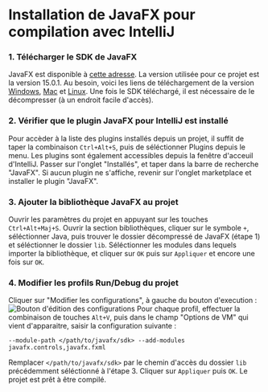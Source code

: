 # Installation de JavaFX pour compilation avec IntelliJ

### 1. Télécharger le SDK de JavaFX
JavaFX est disponible à [cette adresse](https://gluonhq.com/products/javafx/). La version utilisée pour ce projet est la version 15.0.1. 
Au besoin, voici les liens de téléchargement de la version [Windows](https://download2.gluonhq.com/openjfx/15.0.1/openjfx-15.0.1_windows-x64_bin-sdk.zip), [Mac](https://download2.gluonhq.com/openjfx/15.0.1/openjfx-15.0.1_osx-x64_bin-sdk.zip) et [Linux](https://download2.gluonhq.com/openjfx/15.0.1/openjfx-15.0.1_linux-x64_bin-sdk.zip).
Une fois le SDK téléchargé, il est nécessaire de le décompresser (à un endroit facile d'accès).

### 2. Vérifier que le plugin JavaFX pour IntelliJ est installé
Pour accèder à la liste des plugins installés depuis un projet, il suffit de taper la combinaison `Ctrl+Alt+S`, puis de séléctionner Plugins depuis le menu. Les plugins sont également accessibles depuis la fenêtre d'acceuil d'IntelliJ. Passer sur l'onglet "Installés", et taper dans la barre de recherche "JavaFX". Si aucun plugin ne s'affiche, revenir sur l'onglet marketplace et installer le plugin "JavaFX".

### 3. Ajouter la bibliothèque JavaFX au projet
Ouvrir les paramètres du projet en appuyant sur les touches `Ctrl+Alt+Maj+S`. Ouvrir la section bibliothèques, cliquer sur le symbole `+`, séléctionner Java, puis trouver le dossier décompressé de JavaFX (étape 1) et séléctionner le dossier `lib`. Séléctionner les modules dans lequels importer la bibliothèque, et cliquer sur `OK` puis sur `Appliquer` et encore une fois sur `OK`.

### 4. Modifier les profils Run/Debug du projet
Cliquer sur "Modifier les configurations", à gauche du bouton d'execution :
![Bouton d'édition des configurations](https://i.imgur.com/FP5iPKO.png)
Pour chaque profil, effectuer la combinaison de touches `Alt+V`, puis dans le champ "Options de VM" qui vient d'apparaitre, saisir la configuration suivante : 
```
--module-path </path/to/javafx/sdk> --add-modules javafx.controls,javafx.fxml
```
Remplacer `</path/to/javafx/sdk>` par le chemin d'accès du dossier `lib` précédemment séléctionné à l'étape 3. Cliquer sur `Appliquer` puis `OK`. Le projet est prêt à être compilé.
